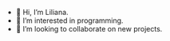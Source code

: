 - 👋 Hi, I’m Liliana.
- 👀 I’m interested in programming.
- 💞️ I’m looking to collaborate on new projects.

<!---
Liliana797979/Liliana797979 is a ✨ special ✨ repository because its `README.md` (this file) appears on your GitHub profile.
You can click the Preview link to take a look at your changes.
--->
